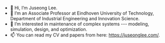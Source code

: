 - 👋 Hi, I’m Juseong Lee.
- 🌱 I’m an Associate Professor at Eindhoven University of Technology, Department of Industrial Engineering and Innovation Science.
- 👀 I’m interested in maintenance of complex systems --- modeling, simulation, design, and optimization.
- 📫 You can read my CV and papers from here: https://juseonglee.com/.
